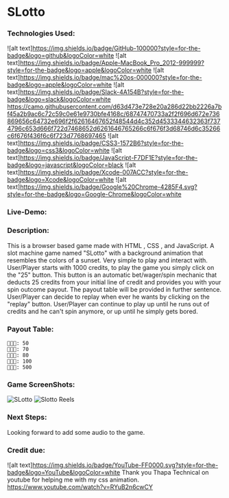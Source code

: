 # SLotto

### Technologies Used:
![alt text]https://img.shields.io/badge/GitHub-100000?style=for-the-badge&logo=github&logoColor=white
![alt text]https://img.shields.io/badge/Apple-MacBook_Pro_2012-999999?style=for-the-badge&logo=apple&logoColor=white
![alt text]https://img.shields.io/badge/mac%20os-000000?style=for-the-badge&logo=apple&logoColor=white
![alt text]https://img.shields.io/badge/Slack-4A154B?style=for-the-badge&logo=slack&logoColor=white
https://camo.githubusercontent.com/d63d473e728e20a286d22bb2226a7bf45a2b9ac6c72c59c0e61e9730bfe4168c/68747470733a2f2f696d672e736869656c64732e696f2f62616467652f48544d4c352d4533344632363f7374796c653d666f722d7468652d6261646765266c6f676f3d68746d6c35266c6f676f436f6c6f723d7768697465
![alt text]https://img.shields.io/badge/CSS3-1572B6?style=for-the-badge&logo=css3&logoColor=white
![alt text]https://img.shields.io/badge/JavaScript-F7DF1E?style=for-the-badge&logo=javascript&logoColor=black
![alt text]https://img.shields.io/badge/Xcode-007ACC?style=for-the-badge&logo=Xcode&logoColor=white
![alt text]https://img.shields.io/badge/Google%20Chrome-4285F4.svg?style=for-the-badge&logo=Google-Chrome&logoColor=white

### Live-Demo:

### Description:
This is a browser based game made with HTML , CSS , and JavaScript. A slot machine game named "SLotto" with a background animation that resembles the colors of a sunset. Very simple to play and interact with. User/Player starts with 1000 credits, to play the game you simply click on the "25" button. This button is an automatic bet/wager/spin mechanic that deducts 25 credits from your initial line of credit and provides you with your spin outcome payout. The payout table will be provided in further sentence. User/Player can decide to replay when ever he wants by clicking on the "replay" button. User/Player can continue to play up until he runs out of credits and he can't spin anymore, or up until he simply gets bored.

### Payout Table:
    🥭🥭🥭: 50
    🍑🍑🍑: 70
    🍓🍓🍓: 80
    🍉🍉🍉: 100
    🎰🎰🎰: 500

### Game ScreenShots:
![SLotto](https://user-images.githubusercontent.com/115514066/224459434-cf51851b-f3c7-47ba-aced-b5fddb0e7c31.png)
![Slotto Reels](https://user-images.githubusercontent.com/115514066/224459436-837385d1-5374-4b37-a2a8-df2b94effefd.png)

### Next Steps: 
Looking forward to add some audio to the game.

### Credit due:
![alt text]https://img.shields.io/badge/YouTube-FF0000.svg?style=for-the-badge&logo=YouTube&logoColor=white
Thank you Thapa Technical on youtube for helping me with my css animation.
https://www.youtube.com/watch?v=RYuB2n6cwCY
